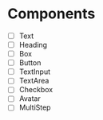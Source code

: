 # Components
- [ ] Text
- [ ] Heading
- [ ] Box
- [ ] Button
- [ ] TextInput
- [ ] TextArea
- [ ] Checkbox
- [ ] Avatar
- [ ] MultiStep